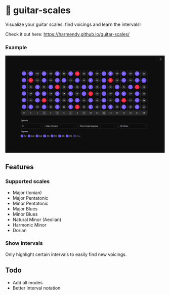 # 🎸 guitar-scales

Visualize your guitar scales, find voicings and learn the intervals!

Check it out here: https://harmendv.github.io/guitar-scales/

### Example
![Example](example.png)

## Features

### Supported scales
- Major (Ionian)
- Major Pentatonic
- Minor Pentatonic
- Major Blues
- Minor Blues
- Natural Minor (Aeolian)
- Harmonic Minor
- Dorian

### Show intervals
Only highlight certain intervals to easily find new voicings.

## Todo
- Add all modes
- Better interval notation
